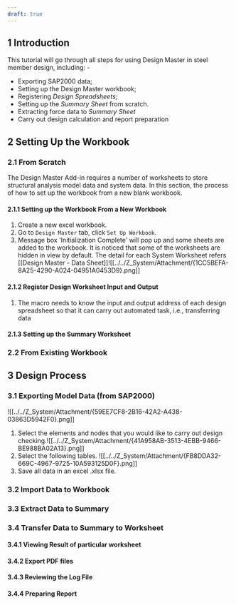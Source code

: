 ```yaml
---
draft: true
---
```

## 1	Introduction
This tutorial will go through all steps for using Design Master in steel member design, including: -
- Exporting SAP2000 data; 
- Setting up the Design Master workbook; 
- Registering *Design Spreadsheets*; 
- Setting up the *Summary Sheet* from scratch.
- Extracting force data to *Summary Sheet*
- Carry out design calculation and report preparation
## 2	Setting Up the Workbook

### 2.1	From Scratch
The Design Master Add-in requires a number of worksheets to store structural analysis model data and system data. In this section, the process of how to set up the workbook from a new blank workbook.
#### 2.1.1	Setting up the Workbook From a New Workbook
1. Create a new excel workbook.
2. Go to `Design Master` tab, click `Set Up Workbook`.
3. Message box 'Initialization Complete' will pop up and some sheets are added to the workbook. It is noticed that some of the worksheets are hidden in view by default. The detail for each System Worksheet refers [[Design Master - Data Sheet]]![[../../Z_System/Attachment/{1CC5BEFA-8A25-4290-A024-04951A0453D9}.png]]
#### 2.1.2	Register Design Worksheet Input and Output
1. The macro needs to know the input and output address of each design spreadsheet so that it can carry out automated task, i.e., transferring data
#### 2.1.3	Setting up the Summary Worksheet

### 2.2	From Existing Workbook
## 3	Design Process
### 3.1	Exporting Model Data   (from SAP2000)
![[../../Z_System/Attachment/{59EE7CF8-2B16-42A2-A438-03863D5942F0}.png]]
1. Select the elements and nodes that you would like to carry out design checking.![[../../Z_System/Attachment/{41A958AB-3513-4EBB-9466-BE988BA02A13}.png]]
2. Select the following tables. ![[../../Z_System/Attachment/{FB8DDA32-669C-4967-9725-10A593125D0F}.png]]
3. Save all data in an excel .xlsx file.
### 3.2	Import Data to Workbook

### 3.3	Extract Data to Summary
### 3.4	Transfer Data to Summary to Worksheet
#### 3.4.1	Viewing Result of particular worksheet
#### 3.4.2	Export PDF files
#### 3.4.3	Reviewing the Log File
#### 3.4.4	Preparing Report
